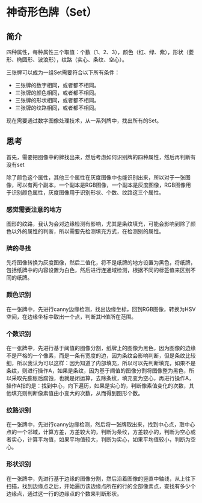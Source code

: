 # 神奇形色牌（Set）

## 简介

四种属性，每种属性三个取值：个数（1、2、3），颜色（红、绿、紫），形状（菱形、椭圆形、波浪形），纹路（实心、条纹、空心）。

三张牌可以成为一组Set需要符合以下所有条件：

- 三张牌的数字相同，或者都不相同。
- 三张牌的颜色相同，或者都不相同。
- 三张牌的形状相同，或者都不相同。
- 三张牌的纹路相同，或者都不相同。

现在需要通过数字图像处理技术，从一系列牌中，找出所有的Set。

## 思考

首先，需要把图像中的牌找出来，然后考虑如何识别牌的四种属性，然后再判断有没有set

除了颜色这个属性，其他三个属性在灰度图像中也能识别出来，所以对于一张图像，可以有两个副本，一个副本是RGB图像，一个副本是灰度图像，RGB图像用于识别颜色属性，灰度图像用于识别形状、个数、纹路这三个属性。

### 感觉需要注意的地方

图形的纹路，我认为会对边缘检测有影响，尤其是条纹填充，可能会影响到除了颜色以外的属性的判断，所以需要先检测填充方式，在检测别的属性。

### 牌的寻找

先将图像转换为灰度图像，然后二值化，将不是纸牌的地方设置为黑色，将纸牌，包括纸牌中的内容设置为白色，然后进行连通域检测，根据不同的标签值来区别不同的纸牌。

### 颜色识别

在一张牌中，先进行canny边缘检测，找出边缘坐标，回到RGB图像，转换为HSV空间，在边缘坐标中取出一个点，判断其H值所在范围。

### 个数识别

在一张牌中，先进行基于阈值的图像分割，纸牌上的图像为黑色，因为图像的边缘不是严格的一个像素，而是一条有宽度的边，因为条纹会影响判断，但是条纹比较细，所以我认为可以这样：因为知道了内部填充，所以可以先判断填充，如果不是条纹，则进行操作A，如果是条纹，因为基于阈值的图像分割将图像整为黑色，所以采取先膨胀后腐蚀，也就是闭运算，去除条纹，填充变为空心，再进行操作A，操作A指的是：找到中心，向下遍历，如果是实心的，判断像素值变化的次数，其他填充则判断像素值由小变大的次数，从而得到图形个数。

### 纹路识别

在一张牌中，先进行canny边缘检测，然后将一张牌取出来，找到中心点，取中心点的一个邻域，计算方差，方差较大的，判断为条纹，方差较小的，判断为空心或者实心，计算平均值，如果平均值较大，判断为实心，如果平均值较小，判断为空心。

### 形状识别

在一张牌中，先进行基于边缘的图像分割，然后沿着图像的竖直中轴线，从上往下扫描，找到边缘点之后，开始遍历该边缘点所在的行的全部像素点，查找有多少个边缘点，通过这一行的边缘点的个数来判断形状。